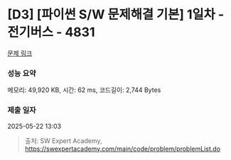 # [D3] [파이썬 S/W 문제해결 기본] 1일차 - 전기버스 - 4831 

[문제 링크](https://swexpertacademy.com/main/code/problem/problemDetail.do?contestProbId=AWTLS24ao9ADFAVT) 

### 성능 요약

메모리: 49,920 KB, 시간: 62 ms, 코드길이: 2,744 Bytes

### 제출 일자

2025-05-22 13:03



> 출처: SW Expert Academy, https://swexpertacademy.com/main/code/problem/problemList.do